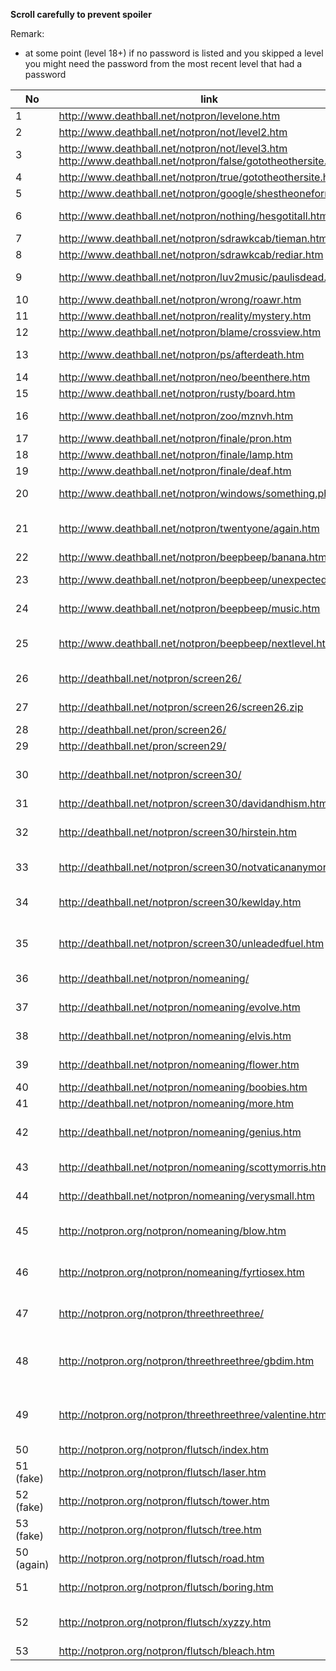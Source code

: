 
**Scroll carefully to prevent spoiler**

Remark:
* at some point (level 18+) if no password is listed and you skipped a level you might need the password from the most recent level that had a password

No | link                                                         | username | password | hints& solution (to proceed)
---|--------------------------------------------------------------|----------|----------|------------------------------------
1  | http://www.deathball.net/notpron/levelone.htm                |          |          | click the door
2  | http://www.deathball.net/notpron/not/level2.htm              |          |          | change url to ".../level3.htm"
3  | http://www.deathball.net/notpron/not/level3.htm<br>http://www.deathball.net/notpron/false/gototheothersite.htm  |          |          | change url to ".../true/..."
4  | http://www.deathball.net/notpron/true/gototheothersite.htm   |          |          | translate the morse code, click the clock
5  | http://www.deathball.net/notpron/google/shestheoneforme.htm  | voodoo   | power    | google the song text and band, click the power-button on the RC
6  | http://www.deathball.net/notpron/nothing/hesgotitall.htm     | simple   | songs    | translate the numbers in the dark using ASCII: 108 105 108 107 = lilk ; 117 111 114 104 = uorh ; resort them ; click the blue disc
7  | http://www.deathball.net/notpron/sdrawkcab/tieman.htm        | kill     | hour     | the candy's named Twix, formerly "raider" -> reverse and put it in url
8  | http://www.deathball.net/notpron/sdrawkcab/rediar.htm        |          |          | download /stuff/mus2.mp3; rename to png; click guitar hole
9  | http://www.deathball.net/notpron/luv2music/paulisdead.htm    | inverted | levelten | look at the source-code; use the letters within the "not-spans"; click the "9"
10 | http://www.deathball.net/notpron/wrong/roawr.htm             | turnmeon | deadman  | download /stuff/mus3.mp3; revert; slow down; click ring
11 | http://www.deathball.net/notpron/reality/mystery.htm         | grey     | world    | change image to "screen11.jpg"; click where the light was before
12 | http://www.deathball.net/notpron/blame/crossview.htm         | fucking  | pans     | change image-type to gif; name the component; click the 13
13 | http://www.deathball.net/notpron/ps/afterdeath.htm           | remote   | control  | Hover the hidden letters -> they form the username; not in the sky = hell; click clock
14 | http://www.deathball.net/notpron/neo/beenthere.htm           | devil    | hell     | seen before?; click the power-button on the RC
15 | http://www.deathball.net/notpron/rusty/board.htm             | deja     | vu       | analyse the numbers in the source code: [line] key; click pipe
16 | http://www.deathball.net/notpron/zoo/mznvh.htm               | random   | shit     | use the usernames from those levels; number=letter; #=invert (in this table you need to look at the next level); click tile # 16
17 | http://www.deathball.net/notpron/finale/pron.htm             | doom     | murder   | name what you see as xxx.htm; light.htm is too easy
18 | http://www.deathball.net/notpron/finale/lamp.htm             |          |          | name what you hear as xxx.htm; piano.htm is too easy
19 | http://www.deathball.net/notpron/finale/deaf.htm             |          |          | shift the letters of "xfjse tuvgg" one step back; click the finger tip
20 | http://www.deathball.net/notpron/windows/something.php       | weird    | stuff    | ignore the number. the rest is windings for the password, click windows-flag
21 | http://www.deathball.net/notpron/twentyone/again.htm         | really   | unfair   | open files http://www.deathball.net/notpron/twentyone/%color%.jpg, stack them to create a maze, omit those colors named but not displayed, find ways to 1 & 2 for password, click alpha
22 | http://www.deathball.net/notpron/beepbeep/banana.htm         | getting  | further  | the text says all you need to know, change URL
23 | http://www.deathball.net/notpron/beepbeep/unexpected.htm     |          |          | name "the tiniest unit you can see, change URL; on new page, do what asked for, find the letters with the red dot; change URL again
24 | http://www.deathball.net/notpron/beepbeep/music.htm          |          |          | look at the source, find words, that could be typed using the telephone number on the bottom (e.g. use http://phonespell.org/), change URL
25 | http://www.deathball.net/notpron/beepbeep/nextlevel.htm      |          |          | the hex codes represent colors, modify the image with a picture editing software, first remove all but FF0000, then all but 0000FF; you will find letters forming the password; click the image
26 | http://deathball.net/notpron/screen26/                       | riddle   | solved   | name what you see as URL "../zipper.htm", that gives you a hint; open the image, rename to zip and download
27 | http://deathball.net/notpron/screen26/screen26.zip           |          |          | level 27 is now on your local disk, use hint in image to change url of level 26
28 | http://deathball.net/pron/screen26/                          |          |          | change URL again
29 | http://deathball.net/pron/screen29/                          |          |          | password is shown, change URL back to notpron and level 30
30 | http://deathball.net/notpron/screen30/                       | rockin   | boppin   | go to notpron credits at http://deathball.net/notpron/notpron.htm, click the creators image, note the mistake in the image name, since his name is David M., target image gives you the URL
31 | http://deathball.net/notpron/screen30/davidandhism.htm       |          |          | open image with exif reader, use place of dispatch as URL
32 | http://deathball.net/notpron/screen30/hirstein.htm           |          |          | note the hint in the source code "little difference somewhere!"; compare source to previous level; see difference in style-URL; open style-sheet and get the solution
33 | http://deathball.net/notpron/screen30/notvaticananymore.htm  |          |          | note the difference in the keyboard: a->d, s->k, f->w, t->e, u->l, n->a; hint in the source = "be quiet+anakin" = "stfu+any"; replace letters to get url
34 | http://deathball.net/notpron/screen30/kewlday.htm            |          |          | note the title with regards to the logo hidden in the image: what do you need to carry on -> fuel.htm gives you an extra hint; -82 stands for a missing element; take as URL
35 | http://deathball.net/notpron/screen30/unleadedfuel.htm       |          |          | in google maps have a look at the GPS coordinates from the title and the message in the password dialog (when clicking the image); zoom in; the shape makes username and password
36 | http://deathball.net/notpron/nomeaning/                      | mickey   | mouse    | note the non-html-tag? download 36tbh.psd; to get the URL view the hidden layers and brighten up the original layer (or the orignal image)
37 | http://deathball.net/notpron/nomeaning/evolve.htm            |          |          | the image shows a german calendar; google the date in the title in german format; the person born is the url
38 | http://deathball.net/notpron/nomeaning/elvis.htm             |          |          | the three symbols have shortcuts in MSN; they are (C), (d), (E); the forth (f) is a flower; use as URL
39 | http://deathball.net/notpron/nomeaning/flower.htm            |          |          | translate the numbers in source with ASCII (the alternativ); get 5318008; the calculator is upside down; use the word as URL
40 | http://deathball.net/notpron/nomeaning/boobies.htm           |          |          | see the strange pixels in the number; zoom in to get URL
41 | http://deathball.net/notpron/nomeaning/more.htm              |          |          | decode the sound with morse: --. . -. .. ..- ...
42 | http://deathball.net/notpron/nomeaning/genius.htm            |          |          | the title says "originally written by", the bottom note translates to voodoo (using the alphabet, not ASCII); bigbadvoodoodaddy.htm gives an extra hint
43 | http://deathball.net/notpron/nomeaning/scottymorris.htm      |          |          | the image shown is "43small.jpg"; open "43large.jpg"; look for the solution in the image
44 | http://deathball.net/notpron/nomeaning/verysmall.htm         |          |          | download the image and shift the rows by aligning the black squares vertically; use word as url
45 | http://notpron.org/notpron/nomeaning/blow.htm                |          |          | see the numbers from 40 to 45 in the image and the source code in different languages; find the correct (different) language for the number 46
46 | http://notpron.org/notpron/nomeaning/fyrtiosex.htm           |          |          | note 46a.jpg; there's a 46b.jpg, too; download both an use b as a mask for a; the content of the white rectangles cut out letters; follow the invisible links and use the letters as username and password
47 | http://notpron.org/notpron/threethreethree/                  | extra    | fun      | note that the background music is different; these are diminished chords. C#dim, A#dim... Different solutions (adim.htm, cdim.htm) all lead to gbdim. (Needed to look that up...)
48 | http://notpron.org/notpron/threethreethree/gbdim.htm         |          |          | note that the picture shows an DNA-Sequence; if you translate the title-sequence (e.g. using http://www.fr33.net/translator.php or http://db.systemsbiology.net:8080/proteomicsToolkit/DNATranslator.html) you'll receive the solution for the URL
49 | http://notpron.org/notpron/threethreethree/valentine.htm     |          |          | note the hints in the source code - this level is about differences between USA and Germany; follow the link under the number; translate the hint on the login-form to the german version (note: 911 is for emergency, not the date)
50 | http://notpron.org/notpron/flutsch/index.htm                 | 110      | eurocelsius | if you use "shot" for the URL you'll get a second hint; use this as url
51 (fake) | http://notpron.org/notpron/flutsch/laser.htm          |          |          | just name what you see and use it as URL
52 (fake) | http://notpron.org/notpron/flutsch/tower.htm          |          |          | what is carrying the branches?
53 (fake) | http://notpron.org/notpron/flutsch/tree.htm           |          |          | what do you see?
50 (again) | http://notpron.org/notpron/flutsch/road.htm          |          |          | look at the source-code of the top.htm; scroll all the way down to find url
51 | http://notpron.org/notpron/flutsch/boring.htm                |          |          | It seems the player shown is cheating. If you google for MineSweeper cheats you'll find a key sequence, which is the URL
52 | http://notpron.org/notpron/flutsch/xyzzy.htm                 |          |          | Note this is a map of Europe turned upside down; Note some of the pins are pointing to capitals, some not; Use the abbreviations for those correct countries (A, B, CH, E, L) and find an anagram
53 | http://notpron.org/notpron/flutsch/bleach.htm                |          |          |
